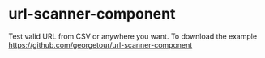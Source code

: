 # url-scanner-component
Test valid URL from CSV or anywhere you want. To download the example  https://github.com/georgetour/url-scanner-component